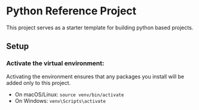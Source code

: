 # Python Reference Project

This project serves as a starter template for building python based projects.

## Setup

### Activate the virtual environment:

Activating the environment ensures that any packages you install will be added only to this project.

- On macOS/Linux: `source venv/bin/activate`
- On Windows: `venv\Scripts\activate`
